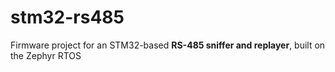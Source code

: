 # stm32-rs485
Firmware project for an STM32-based **RS-485 sniffer and replayer**, built on the Zephyr RTOS
